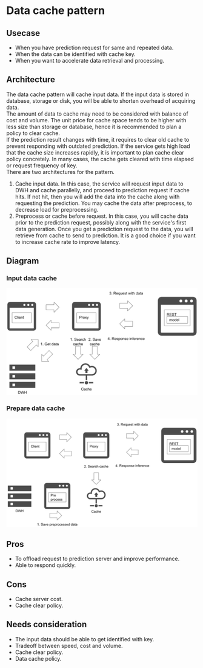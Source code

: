 # Data cache pattern

## Usecase
- When you have prediction request for same and repeated data.
- When the data can be identified with cache key.
- When you want to accelerate data retrieval and processing.

## Architecture
The data cache pattern will cache input data. If the input data is stored in database, storage or disk, you will be able to shorten overhead of acquiring data.<br>
The amount of data to cache may need to be considered with balance of cost and volume. The unit price for cache space tends to be higher with less size than storage or database, hence it is recommended to plan a policy to clear cache.<br>
If the prediction result changes with time, it requires to clear old cache to prevent responding with outdated prediction. If the service gets high load that the cache size increases rapidly, it is important to plan cache clear policy concretely. In many cases, the cache gets cleared with time elapsed or request frequency of key.<br>
There are two architectures for the pattern.
1. Cache input data. In this case, the service will request input data to DWH and cache parallelly, and proceed to prediction request if cache hits. If not hit, then you will add the data into the cache along with requesting the prediction. You may cache the data after preprocess, to decrease load for preprocessing.<br>
2. Preprocess or cache before request. In this case, you will cache data prior to the prediction request, possibly along with the service's first data generation. Once you get a prediction request to the data, you will retrieve from cache to send to prediction. It is a good choice if you want to increase cache rate to improve latency.

## Diagram
### Input data cache
![diagram](diagram.png)

### Prepare data cache
![diagram3](diagram3.png)


## Pros
- To offload request to prediction server and improve performance.
- Able to respond quickly.

## Cons
- Cache server cost.
- Cache clear policy.

## Needs consideration
- The input data should be able to get identified with key.
- Tradeoff between speed, cost and volume.
- Cache clear policy.
- Data cache policy.
